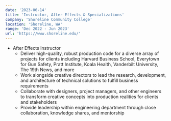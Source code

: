 ```yaml
---
date: '2023-06-14'
title: 'Instructor, After Effects & Specializations'
company: 'Shoreline Community College'
location: 'Shoreline, WA'
range: 'Dec 2022 - Jun 2023'
url: 'https://www.shoreline.edu/'
---
```


- After Effects Instructor
  - Deliver high-quality, robust production code for a diverse array of projects for clients including Harvard Business School, Everytown for Gun Safety, Pratt Institute, Koala Health, Vanderbilt University, The 19th News, and more
  - Work alongside creative directors to lead the research, development, and architecture of technical solutions to fulfill business requirements
  - Collaborate with designers, project managers, and other engineers to transform creative concepts into production realities for clients and stakeholders
  - Provide leadership within engineering department through close collaboration, knowledge shares, and mentorship
